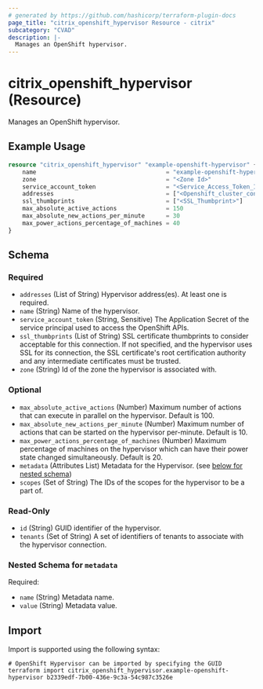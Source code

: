 ```yaml
---
# generated by https://github.com/hashicorp/terraform-plugin-docs
page_title: "citrix_openshift_hypervisor Resource - citrix"
subcategory: "CVAD"
description: |-
  Manages an OpenShift hypervisor.
---
```


# citrix_openshift_hypervisor (Resource)

Manages an OpenShift hypervisor.

## Example Usage

```terraform
resource "citrix_openshift_hypervisor" "example-openshift-hypervisor" {
    name                                     = "example-openshift-hypervisor"
    zone                                     = "<Zone Id>"
    service_account_token                    = "<Service_Access_Token_In_Plaintext>"
    addresses                                = ["<Openshift_cluster_connection_address>"]
    ssl_thumbprints                          = ["<SSL_Thumbprint>"]
    max_absolute_active_actions              = 150
    max_absolute_new_actions_per_minute      = 30
    max_power_actions_percentage_of_machines = 40
}
```

<!-- schema generated by tfplugindocs -->
## Schema

### Required

- `addresses` (List of String) Hypervisor address(es). At least one is required.
- `name` (String) Name of the hypervisor.
- `service_account_token` (String, Sensitive) The Application Secret of the service principal used to access the OpenShift APIs.
- `ssl_thumbprints` (List of String) SSL certificate thumbprints to consider acceptable for this connection. If not specified, and the hypervisor uses SSL for its connection, the SSL certificate's root certification authority and any intermediate certificates must be trusted.
- `zone` (String) Id of the zone the hypervisor is associated with.

### Optional

- `max_absolute_active_actions` (Number) Maximum number of actions that can execute in parallel on the hypervisor. Default is 100.
- `max_absolute_new_actions_per_minute` (Number) Maximum number of actions that can be started on the hypervisor per-minute. Default is 10.
- `max_power_actions_percentage_of_machines` (Number) Maximum percentage of machines on the hypervisor which can have their power state changed simultaneously. Default is 20.
- `metadata` (Attributes List) Metadata for the Hypervisor. (see [below for nested schema](#nestedatt--metadata))
- `scopes` (Set of String) The IDs of the scopes for the hypervisor to be a part of.

### Read-Only

- `id` (String) GUID identifier of the hypervisor.
- `tenants` (Set of String) A set of identifiers of tenants to associate with the hypervisor connection.

<a id="nestedatt--metadata"></a>
### Nested Schema for `metadata`

Required:

- `name` (String) Metadata name.
- `value` (String) Metadata value.

## Import

Import is supported using the following syntax:

```shell
# OpenShift Hypervisor can be imported by specifying the GUID
terraform import citrix_openshift_hypervisor.example-openshift-hypervisor b2339edf-7b00-436e-9c3a-54c987c3526e
```